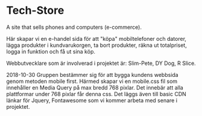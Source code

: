 # Tech-Store
A site that sells phones and computers (e-commerce).

Här skapar vi en e-handel sida för att "köpa" mobiltelefoner och datorer, 
lägga produkter i kundvarukorgen, ta bort produkter, räkna ut totalpriset, logga in funktion och få ut sina köp.

Webbutvecklare som är involverad i projektet är: Slim-Pete, DY Dog, R Slice.


2018-10-30
Gruppen bestämmer sig för att bygga kundens webbsida genom metoden mobile first. Härmed skapar vi en mobile.css fil som innehåller en Media Query på max bredd 768 pixlar. Det innebär att alla plattformar under 768 pixlar får denna css. Det läggs även till basic CDN länkar för Jquery, Fontawesome som vi kommer arbeta med senare i projektet.